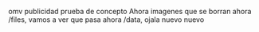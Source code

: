 omv publicidad prueba de concepto
Ahora imagenes que se borran
ahora /files, vamos a ver que pasa
ahora /data, ojala
nuevo nuevo
